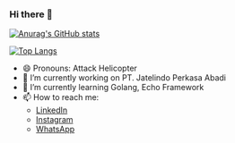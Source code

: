 ### Hi there 👋

[![Anurag's GitHub stats](https://github-readme-stats.vercel.app/api?username=Bismvrckz&count_private=true&theme=dark)](https://github.com/anuraghazra/github-readme-stats)

[![Top Langs](https://github-readme-stats.vercel.app/api/top-langs/?username=Bismvrckz&count_private=true&theme=dark)](https://github.com/anuraghazra/github-readme-stats)

- 😄 Pronouns: Attack Helicopter
- 🔭 I’m currently working on PT. Jatelindo Perkasa Abadi
- 🌱 I’m currently learning Golang, Echo Framework
- 📫 How to reach me:
  - [LinkedIn](https://www.linkedin.com/in/ahmadfsyamil/)
  - [Instagram](https://www.instagram.com/_syamilk/)
  - [WhatsApp](https://wa.me/6285782176618)

<!--
- 👯 I’m looking to collaborate on ...
- 🤔 I’m looking for help with ...
- 💬 Ask me about ...
- 😄 Pronouns: ...
- ⚡ Fun fact: ...
-->
